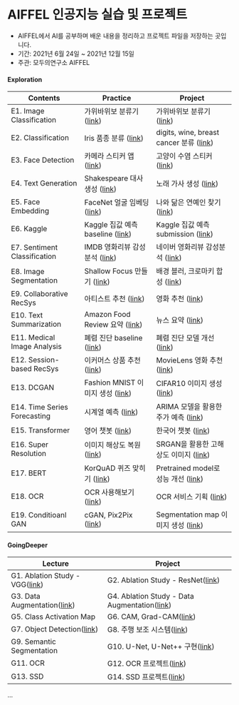 # AIFFEL 인공지능 실습 및 프로젝트
- AIFFEL에서 AI를 공부하며 배운 내용을 정리하고 프로젝트 파일을 저장하는 곳입니다.
- 기간: 2021년 6월 24일 ~ 2021년 12월 15일
- 주관: 모두의연구소 AIFFEL


#### Exploration
Contents|Practice|Project
--------|--------|-------
E1. Image Classification| 가위바위보 분류기 ([link](https://github.com/Woodywarhol9/aiffel/blob/main/Exploration/practice/%5BE1%5Drock_paper_scissors.ipynb))| 가위바위보 분류기 ([link](https://github.com/Woodywarhol9/aiffel/blob/main/Exploration/project/%5BE1%5D%20rock_paper_scissors_classifier_66%25.ipynb))
E2. Classification| Iris 품종 분류 ([link](https://github.com/Woodywarhol9/aiffel/blob/main/Exploration/practice/%5BE2%5Diris.ipynb))| digits, wine, breast cancer 분류 ([link](https://github.com/Woodywarhol9/aiffel/tree/main/Exploration/project/%5BE2%5Dclassificiation))
E3. Face Detection| 카메라 스티커 앱 ([link](https://github.com/Woodywarhol9/aiffel/blob/main/Exploration/practice/%5BE3%5Dcamera_sticker.ipynb))| 고양이 수염 스티커 ([link](https://github.com/Woodywarhol9/aiffel/blob/main/Exploration/project/%5BE3%5D%20kitty_sticker.ipynb))
E4. Text Generation| Shakespeare 대사 생성 ([link](https://github.com/Woodywarhol9/aiffel/blob/main/Exploration/practice/%5BE4%5Dtext_generation.ipynb))| 노래 가사 생성 ([link](https://github.com/Woodywarhol9/aiffel/blob/main/Exploration/project/%5BE4%5Dlyric_maker.ipynb))
E5. Face Embedding| FaceNet 얼굴 임베딩 ([link](https://github.com/Woodywarhol9/aiffel/blob/main/Exploration/practice/%5BE5%5Dface_embedding.ipynb))| 나와 닮은 연예인 찾기 ([link](https://github.com/Woodywarhol9/aiffel/blob/main/Exploration/project/%5BE5%5Dface_embedding_pjt.ipynb))
E6. Kaggle| Kaggle 집값 예측 baseline ([link](https://github.com/Woodywarhol9/aiffel/blob/main/Exploration/practice/%5BE6%5Dkaggle_exploration.ipynb))| Kaggle 집값 예측 submission ([link](https://github.com/Woodywarhol9/aiffel/blob/main/Exploration/project/%5BE6%5Dkaggle_pjt.ipynb))
E7. Sentiment Classification| IMDB 영화리뷰 감성분석 ([link](https://github.com/Woodywarhol9/aiffel/blob/main/Exploration/practice/%5BE7%5Dsentiment_classification_imdb.ipynb))| 네이버 영화리뷰 감성분석 ([link](https://github.com/Woodywarhol9/aiffel/blob/main/Exploration/project/%5BE7%5Dsentiment_classification_naver.ipynb))
E8. Image Segmentation| Shallow Focus 만들기 ([link](https://github.com/Woodywarhol9/aiffel/blob/main/Exploration/practice/%5BE8%5Dimage_segmentation.ipynb))| 배경 블러, 크로마키 합성 ([link](https://github.com/Woodywarhol9/aiffel/blob/main/Exploration/project/%5BE8%5Dimage_segmentation_pjt.ipynb))
E9. Collaborative RecSys| 아티스트 추천 ([link](https://github.com/Woodywarhol9/aiffel/blob/main/Exploration/practice/%5BE9%5Dartist_recommendation.ipynb))| 영화 추천 ([link](https://github.com/Woodywarhol9/aiffel/blob/main/Exploration/project/%5BE9%5Dmovie_recommendation.ipynb))
E10. Text Summarization| Amazon Food Review 요약 ([link](https://github.com/Woodywarhol9/aiffel/blob/main/Exploration/practice/%5BE10%5Damazon_review_summary.ipynb))| 뉴스 요약 ([link](https://github.com/Woodywarhol9/aiffel/blob/main/Exploration/project/%5BE10%5Dnews_summarization.ipynb))
E11. Medical Image Analysis| 폐렴 진단 baseline ([link](https://github.com/Woodywarhol9/aiffel/blob/main/Exploration/practice/%5BE11%5Dpneumonia_detection.ipynb))| 폐렴 진단 모델 개선 ([link](https://github.com/Woodywarhol9/aiffel/blob/main/Exploration/project/%5BE11%5Dpneumonia_detection_pjt.ipynb))
E12. Session-based RecSys| 이커머스 상품 추천 ([link](https://github.com/Woodywarhol9/aiffel/blob/main/Exploration/practice/%5BE12%5Dsession_based_recommendation.ipynb))| MovieLens 영화 추천 ([link](https://github.com/Woodywarhol9/aiffel/blob/main/Exploration/project/%5BE12%5Dsession_based_recommendation_pjt.ipynb))
E13. DCGAN| Fashion MNIST 이미지 생성 ([link](https://github.com/Woodywarhol9/aiffel/blob/main/Exploration/practice/%5BE13%5Df-mnist_gan%20(2).ipynb))| CIFAR10 이미지 생성 ([link](https://github.com/Woodywarhol9/aiffel/blob/main/Exploration/project/%5BE13%5Dcifar10_gan.ipynb))
E14. Time Series Forecasting| 시계열 예측 ([link](https://github.com/Woodywarhol9/aiffel/blob/main/Exploration/practice/%5BE14%5Dtime_series_analysis.ipynb))| ARIMA 모델을 활용한 주가 예측 ([link](https://github.com/Woodywarhol9/aiffel/blob/main/Exploration/project/%5BE14%5Dstock_prediction_arima.ipynb))
E15. Transformer| 영어 챗봇 ([link](https://github.com/Woodywarhol9/aiffel/blob/main/Exploration/practice/%5BE15%5Dtransformer.ipynb))| 한국어 챗봇 ([link](https://github.com/Woodywarhol9/aiffel/blob/main/Exploration/project/%5BE15%5Dtransformer_kor.ipynb))
E16. Super Resolution| 이미지 해상도 복원 ([link](https://github.com/Woodywarhol9/aiffel/blob/main/Exploration/practice/%5BE16%5Dsuper_resolution.ipynb))| SRGAN을 활용한 고해상도 이미지 ([link](https://github.com/Woodywarhol9/aiffel/tree/main/Exploration/project/%5BE16%5Dsuper_resolution_pjt))
E17. BERT| KorQuAD 퀴즈 맞히기 ([link](https://github.com/Woodywarhol9/aiffel/blob/main/Exploration/practice/%5BE17%5DKorQuAD_challenge.ipynb))| Pretrained model로 성능 개선 ([link](https://github.com/Woodywarhol9/aiffel/blob/main/Exploration/project/%5BE17%5DKorQuAD_challenge_pjt.ipynb))
E18. OCR| OCR 사용해보기 ([link](https://github.com/Woodywarhol9/aiffel/blob/main/Exploration/practice/%5BE18%5Docr_recognition.ipynb))| OCR 서비스 기획 ([link](https://github.com/Woodywarhol9/aiffel/blob/main/Exploration/project/%5BE18%5Docr_recognition_pjt.ipynb))
E19. Conditioanl GAN| cGAN, Pix2Pix ([link](https://github.com/Woodywarhol9/aiffel/blob/main/Exploration/practice/%5BE19%5DcGAN%2C%20pix2pix.ipynb))| Segmentation map 이미지 생성 ([link](https://github.com/Woodywarhol9/aiffel/blob/main/Exploration/project/%5BE19%5DcGAN%2C%20pix2pix_pjt.ipynb))

#### GoingDeeper
|Lecture|Project
|--------|-------
G1. Ablation Study - VGG([link](https://github.com/Woodywarhol9/aiffel/blob/main/CV/%5BG1%5DVGG_ablation_study.ipynb))| G2. Ablation Study - ResNet([link](https://github.com/Woodywarhol9/aiffel/tree/main/CV/%5BG2%5DResNet_ablation_study))
G3. Data Augmentation([link](https://github.com/Woodywarhol9/aiffel/blob/main/CV/%5BG3%5Ddata_augmentation.ipynb))| G4. Ablation Study - Data Augmentation([link](https://github.com/Woodywarhol9/aiffel/tree/main/CV/%5BG4%5Ddata_augmentation_pjt))
G5. Class Activation Map| G6. CAM, Grad-CAM([link](https://github.com/Woodywarhol9/aiffel/blob/main/CV/%5BG6%5DCAM.ipynb))
G7. Object Detection([link](https://github.com/Woodywarhol9/aiffel/blob/main/CV/%5BG7%5Dobject_detection.ipynb))| G8. 주행 보조 시스템([link](https://github.com/Woodywarhol9/aiffel/blob/main/CV/%5BG8%5Dobject_detection_pjt.ipynb))
G9. Semantic Segmentation | G10. U-Net, U-Net++ 구현([link](https://github.com/Woodywarhol9/aiffel/tree/main/CV/%5BG10%5DUnet_augmentation))
G11. OCR | G12. OCR 프로젝트([link](https://github.com/Woodywarhol9/aiffel/blob/main/CV/%5BG12%5Docr_pjt.ipynb))
G13. SSD | G14. SSD 프로젝트([link](https://github.com/Woodywarhol9/aiffel/tree/main/CV/%5BG14%5Dssd_face_detection))
...

